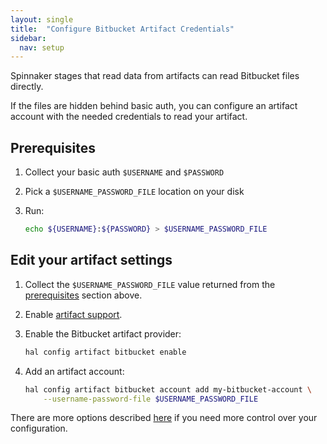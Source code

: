 ```yaml
---
layout: single
title:  "Configure Bitbucket Artifact Credentials"
sidebar:
  nav: setup
---
```


Spinnaker stages that read data from artifacts can read Bitbucket files directly.

If the files are hidden behind basic auth, you can configure an artifact
account with the needed credentials to read your artifact.

## Prerequisites

1. Collect your basic auth `$USERNAME` and `$PASSWORD`
2. Pick a `$USERNAME_PASSWORD_FILE` location on your disk
3. Run:

   ```bash
   echo ${USERNAME}:${PASSWORD} > $USERNAME_PASSWORD_FILE
   ```

## Edit your artifact settings

1. Collect the `$USERNAME_PASSWORD_FILE` value returned from the
   [prerequisites](#prerequisites) section above.
   
2. Enable [artifact support](/docs/reference/artifacts-with-artifactsrewrite//#enabling-artifact-support).


2. Enable the Bitbucket artifact provider:

   ```bash
   hal config artifact bitbucket enable
   ```

3. Add an artifact account:

   ```bash
   hal config artifact bitbucket account add my-bitbucket-account \
       --username-password-file $USERNAME_PASSWORD_FILE
   ```

There are more options described
[here](/reference/halyard/commands#hal-config-artifact-bitbucket-account-edit)
if you need more control over your configuration.
